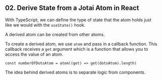 ## 02. Derive State from a Jotai Atom in React

<Timestamp start="0:08" end="0:15">

With TypeScript, we can define the type of state that the atom holds just like we would with the `useState()` hook.

</Timestamp>

<Timestamp start="0:55" end="1:02">

A derived atom can be created from other atoms.

</Timestamp>

<Timestamp start="1:03" end="1:15">

To create a derived atom, we use `atom` and pass in a callback function. This callback receives a `get` argument which is a function that allows you to access the value of an atom.

`const numberOfDotsAtom = atom((get) => get(dotsAtom).length)`

</Timestamp>

<Timestamp start="1:25" end="1:32">

The idea behind derived atoms is to separate logic from components.

</Timestamp>
